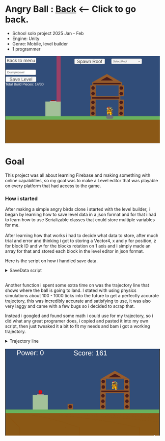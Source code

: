 # Angry Ball : [Back](https://github.com/sim7234/Portfolio/blob/main/README.md) <-- Click to go back.
* School solo project 2025 Jan - Feb
* Engine: Unity
* Genre: Mobile, level builder
* 1 programmer
 <td ><img width="512" height="
" src="AngryBall\LevelBuild.png"/></td>

# Goal
This project was all about learning Firebase and making something with online capabilities, so my goal was to make a Level editor that was playable on every platform that had access to the game. <br>

### How i started

After making a simple angry birds clone i started with the level builder, i began by learning how to save level data in a json format and for that i had to learn how to use Serializable classes that could store multiple variables for me. <br> <br>
 After learning how that works i had to decide what data to store, after much trial and error and thinking i got to storing a Vector4, x and y for position, z for block ID and w for the blocks rotation on 1 axis and i simply made an array for that and stored each block in the level editor in json format. <br>


Here is the script on how i handled save data.
<details>

<summary>SaveData script</summary>
        
```csharp
using System;
using UnityEngine;
using UnityEngine.SceneManagement;
using Firebase.Auth;
using Firebase.Database;
using Firebase.Extensions;

public class SaveData : MonoBehaviour
{
    private static SaveData _instance;
    public static SaveData Instance { get { return _instance; } }

    public SaveContainer saveContainerArray = new SaveContainer(new Vector4[SelectBuildPieces.maxBuildPieces], new int());

    FirebaseDatabase db;

    int selectedIndex;

    string levelName;
    string loadName;
    string fullLevelName;

    public int blockId;
    public Vector2 blockPos;
    Vector4[] saveInfo;

    public int totalObjectivesLeft;

    void Awake()
    {
        if (_instance == null)
        {
            _instance = this;
            DontDestroyOnLoad(gameObject);
        }
        else
        {
            Destroy(gameObject);
        }
    }

    void Start()
    {
        db = FirebaseDatabase.DefaultInstance;
    }

    public void LoadLevel(string nameToLoad)
    {
        fullLevelName = nameToLoad;
        SceneManager.LoadScene("PlayLevel");
        LoadFromFirebase(fullLevelName);
    }

    public void LoadFromFirebase(string nameToLoad)
    {
        db.RootReference.Child("levels").Child(nameToLoad).GetValueAsync().ContinueWithOnMainThread(task =>
        {
            if (task.IsCompleted)
            {
                SaveContainer data = new(new Vector4[SelectBuildPieces.maxBuildPieces], new int());

                data = JsonUtility.FromJson<SaveContainer>(task.Result.GetRawJsonValue());

                saveInfo = data.buildPosAndID;

                totalObjectivesLeft = 0;
                Score.instance.LoadHighScore(data.highScore);

                for (int i = 0; i < saveContainerArray.buildPosAndID.Length; i++)
                {
                    saveInfo[i].z = Mathf.RoundToInt(saveInfo[i].z);

                    if (saveContainerArray.buildPosAndID[i] != null && saveInfo[i] != Vector4.zero)
                    {
                        if (saveInfo[i].z == 1)
                        {
                            totalObjectivesLeft++;
                        }
                        Instantiate(SelectBuildPieces.staticBuildPieces[(int)saveInfo[i].z], new Vector2(saveInfo[i].x, saveInfo[i].y),
                            new Quaternion(Quaternion.identity.x, Quaternion.identity.y, saveInfo[i].w, Quaternion.identity.w));
                    }
                }
            }
        });
    }

    public void SaveToFirebase(Vector2 blockPos, int id, float rotation)
    {
        saveContainerArray.buildPosAndID[selectedIndex] = new Vector4(blockPos.x, blockPos.y, id, rotation);
        selectedIndex++;

        if (selectedIndex == saveContainerArray.buildPosAndID.Length)
        {
            saveContainerArray.highScore = 0;

            if (db.RootReference.Child("levels") != null)
            {
                db.RootReference.Child("levels").Child(levelName + " UserId:" + FirebaseAuth.DefaultInstance.CurrentUser.UserId).
                    SetRawJsonValueAsync(JsonUtility.ToJson(saveContainerArray, true));
            }

            selectedIndex = 0;
        }
    }

    public void SaveHighScore(int score)
    {
        saveContainerArray.highScore = score;

        db.RootReference.Child("levels").Child(WinStateAndDataHolder.selectedLevel).GetValueAsync().ContinueWithOnMainThread(task =>
        {
            if (task.IsCompleted)
            {
                SaveContainer data = new(new Vector4[SelectBuildPieces.maxBuildPieces], new int());

                data = JsonUtility.FromJson<SaveContainer>(task.Result.GetRawJsonValue());

                data.highScore = score;
                db.RootReference.Child("levels").Child(WinStateAndDataHolder.selectedLevel).
                       SetRawJsonValueAsync(JsonUtility.ToJson(data, true));

                Invoke(nameof(SwitchScene), 3f);
            }
        });
    }

    void SwitchScene()
    {
        SceneManager.LoadScene("Menu");
    }

    public void SetLevelName(string name)
    {
        levelName = name;
    }

    public void SetLoadName(string name)
    {
        loadName = name;
    }
}


[Serializable]
public class SaveContainer
{
    public Vector4[] buildPosAndID;
    public int highScore;

    public SaveContainer(Vector4[] blockPosID, int _highScore)
    {
        buildPosAndID = blockPosID;
        highScore = _highScore;
    }
}

```

</details>

<br>

Another function i spent some extra time on was the trajectory line that shows where the ball is going to land.
I stated with using physics simulations about 100 - 1000 ticks into the future to get a perfectly accurate trajectory, this was incredibly accurate and satisfying to use, it was also very laggy and came with a few bugs so i decided to scrap that.

 Instead i googled and found some math i could use for my trajectory, so i did what any great programer does, i copied and pasted it into my own script, then just tweaked it a bit to fit my needs and bam i got a working trajectory.

<details>

<summary> Trajectory line </summary>

``` CSharp

using UnityEngine;
[RequireComponent(typeof(Rigidbody2D))]
[RequireComponent(typeof(LineRenderer))]
public class Trajectory : MonoBehaviour
{
    private Rigidbody2D rb;
    private LineRenderer lineRenderer;

    private int steps = 1400;

    private Vector2[] linePos;

    private Camera cam;

    [SerializeField] private PhysicsMaterial2D PMaterial2D;
    [SerializeField] private bool doGroundBounce;

    private float defaultGravityScale;

    void Start()
    {
        rb = GetComponent<Rigidbody2D>();
        lineRenderer = GetComponent<LineRenderer>();
        lineRenderer.positionCount = steps;
        linePos = new Vector2[steps];
        cam = Camera.main;
        defaultGravityScale = rb.gravityScale;
    }

    public void CalculateTrajectory(Vector2 totalForce)
    {
        float timeStep = Time.fixedDeltaTime / Physics2D.velocityIterations;

        Vector2 gravityAccel = Physics2D.gravity * defaultGravityScale * timeStep * timeStep;

        Vector2 velocity = totalForce;

        Vector2 pos = transform.position;

        float drag = 1f - timeStep * rb.linearDamping;
        Vector2 moveStep = velocity * timeStep;

        for (int i = 0; i < steps; i++)
        {
            moveStep += gravityAccel;
            moveStep *= drag;
            pos += moveStep;

            if (pos.x >= cam.ViewportToWorldPoint(new Vector3(1, 1f)).x)
            {
                pos.x = cam.ViewportToWorldPoint(new Vector3(0.9999f, 0.9999f)).x;
                moveStep.x *= -1;
            }

            if (pos.x < cam.ViewportToWorldPoint(new Vector3(0, 0f)).x)
            {
                pos.x = cam.ViewportToWorldPoint(new Vector3(0f, 0f)).x;
                moveStep.x *= -1;
            }

            //-4.56f is ground level
            if (pos.y <= -4.56f && doGroundBounce == true)
            {
                moveStep.y *= -1 * PMaterial2D.bounciness;
            }

            linePos[i] = pos;

            lineRenderer.SetPosition(i, linePos[i]);
        }
    }
}

```

</details>

<br>

 <td ><img width="512" height="
" src="AngryBall\Traj.gif"/></td>